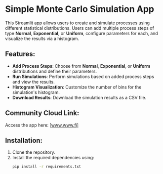 # Simple Monte Carlo Simulation App

This Streamlit app allows users to create and simulate processes using different statistical distributions. Users can add multiple process steps of type **Normal**, **Exponential**, or **Uniform**, configure parameters for each, and visualize the results via a histogram.

## Features:
- **Add Process Steps**: Choose from **Normal**, **Exponential**, or **Uniform** distributions and define their parameters.
- **Run Simulations**: Perform simulations based on added process steps and view the results.
- **Histogram Visualization**: Customize the number of bins for the simulation's histogram.
- **Download Results**: Download the simulation results as a CSV file.

## Community Cloud Link:
Access the app here: [www.www.fi]

## Installation:
1. Clone the repository.
2. Install the required dependencies using:
   ```bash
   pip install -r requirements.txt
